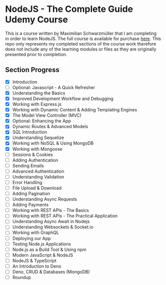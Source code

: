 # NodeJS - The Complete Guide Udemy Course
This is a course written by Maximilian Schwarzmüller that I am completing in order to learn NodeJS.  The full course is available for purchase [here](https://www.udemy.com/course/nodejs-the-complete-guide/). This repo only represents my completed sections of the course work therefore does not include any of the learning modules or files as they are originally presented prior to completion. 

## Section Progress
- [x] Introduction
- [ ] Optional: Javascript - A Quick Refresher
- [x] Understanding the Basics
- [x] Improved Development Workflow and Debugging
- [x] Working with Express.js
- [x] Working with Dynamic Content & Adding Templating Engines
- [x] The Model View Controller (MVC)
- [x] Optional: Enhancing the App
- [x] Dynamic Routes & Advanced Models
- [x] SQL Introduction
- [x] Understanding Sequelize
- [x] Working with NoSQL & Using MongoDB
- [x] Working with Mongoose
- [ ] Sessions & Cookies
- [ ] Adding Authentication
- [ ] Sending Emails
- [ ] Advanced Authentication
- [ ] Understanding Validation
- [ ] Error Handling
- [ ] File Upload & Download
- [ ] Adding Pagination
- [ ] Understanding Async Requests
- [ ] Adding Payments
- [ ] Working with REST APIs - The Basics
- [ ] Working with REST APIs - The Practical Application
- [ ] Understanding Async Await in Nodejs
- [ ] Understanding Websockets & Socket.io
- [ ] Working with GraphQL
- [ ] Deploying our App
- [ ] Testing Node.js Applications
- [ ] Node.js as a Build Tool & Using npm
- [ ] Modern JavaScript & NodeJS
- [ ] NodeJS & TypeScript
- [ ] An Introduction to Deno
- [ ] Deno, CRUD & Databases (MongoDB)
- [ ] Roundup